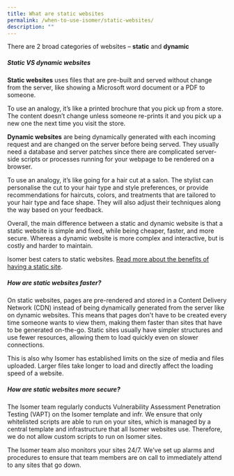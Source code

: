 ```yaml
---
title: What are static websites
permalink: /when-to-use-isomer/static-websites/
description: ""
---
```

There are 2 broad categories of websites – **static** and **dynamic**

##### Static VS dynamic websites

**Static websites** uses files that are pre-built and served without change from the server, like showing a Microsoft word document or a PDF to someone.

To use an analogy, it’s like a printed brochure that you pick up from a store. The content doesn’t change unless someone re-prints it and you pick up a new one the next time you visit the store.

**Dynamic websites** are being dynamically generated with each incoming request and are changed on the server before being served. They usually need a database and server patches since there are complicated server-side scripts or processes running for your webpage to be rendered on a browser.

To use an analogy, it’s like going for a hair cut at a salon. The stylist can personalise the cut to your hair type and style preferences, or provide recommendations for haircuts, colors, and treatments that are tailored to your hair type and face shape. They will also adjust their techniques along the way based on your feedback.

Overall, the main difference between a static and dynamic website is that a static website is simple and fixed, while being cheaper, faster, and more secure. Whereas a dynamic website is more complex and interactive, but is costly and harder to maintain.

Isomer best caters to static websites. [Read more about the benefits of having a static site](https://scotch.io/bar-talk/5-reasons-static-sites-rock).

##### How are static websites faster?

On static websites, pages are pre-rendered and stored in a Content Delivery Network (CDN) instead of being dynamically generated from the server like on dynamic websites. This means that pages don't have to be created every time someone wants to view them, making them faster than sites that have to be generated on-the-go. Static sites usually have simpler structures and use fewer resources, allowing them to load quickly even on slower connections.

This is also why Isomer has established limits on the size of media and files uploaded. Larger files take longer to load and directly affect the loading speed of a website.

##### How are static websites more secure?

The Isomer team regularly conducts Vulnerability Assessment Penetration Testing (VAPT) on the Isomer template and infr. We ensure that only whitelisted scripts are able to run on your sites, which is managed by a central template and infrastructure that all Isomer websites use. Therefore, we do not allow custom scripts to run on Isomer sites.

The Isomer team also monitors your sites 24/7. We've set up alarms and procedures to ensure that team members are on call to immediately attend to any sites that go down.